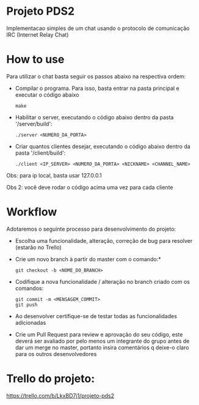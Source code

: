 # Projeto PDS2

Implementacao simples de um chat usando o protocolo de comunicação IRC (Internet Relay Chat)

# How to use
Para utilizar o chat basta seguir os passos abaixo na respectiva ordem:
* Compilar o programa. Para isso, basta entrar na pasta principal e executar o código abaixo
    
      make

* Habilitar o server, executando o código abaixo dentro da pasta '/server/build':
    
      ./server <NUMERO_DA_PORTA>

* Criar quantos clientes desejar, executando o código abaixo dentro da pasta '/client/build':
    
      ./client <IP_SERVER> <NUMERO_DA_PORTA> <NICKNAME> <CHANNEL_NAME>
      
Obs: para ip local, basta usar 127.0.0.1

Obs 2: você deve rodar o código acima uma vez para cada cliente

# Workflow

Adotaremos o seguinte processo para desenvolvimento do projeto:

* Escolha uma funcionalidade, alteração, correção de bug para resolver (estarão no Trello)

* Crie um novo branch à partir do master com o comando:*
    
      git checkout -b <NOME_DO_BRANCH>
                
* Codifique a nova funcionalidade / alteração no branch criado com os comandos:

      git commit -m <MENSAGEM_COMMIT>
      git push
                
* Ao desenvolver certifique-se de testar todas as funcionalidades adicionadas

* Crie um Pull Request para review e aprovação do seu código, este deverá ser avaliado por pelo menos um integrante do grupo antes de dar um merge no master, portanto insira comentários q deixe-o claro para os outros desenvolvedores

# Trello do projeto:

https://trello.com/b/LkxBD7j1/projeto-pds2
